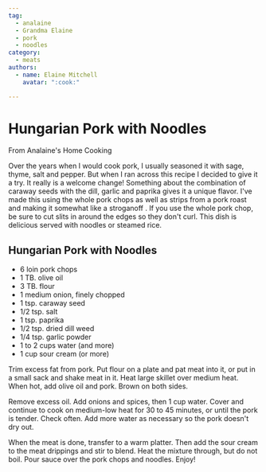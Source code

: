 ```yaml
---
tag:
  - analaine
  - Grandma Elaine
  - pork
  - noodles
category:
  - meats
authors:
  - name: Elaine Mitchell
    avatar: ":cook:"

---
```


# Hungarian Pork with Noodles
From Analaine's Home Cooking

Over the years when I would cook pork, I usually seasoned it with sage, thyme, salt and pepper.
But when I ran across this recipe I decided to give it a try. It really is a welcome change!
Something about the combination of caraway seeds with the dill, garlic and paprika gives it a
unique flavor.
I've made this using the whole pork chops as well as strips from a pork roast and making it
somewhat like a stroganoff .
If you use the whole pork chop, be sure to cut slits in around the edges so they don't curl. This
dish is delicious served with noodles or steamed rice.

## Hungarian Pork with Noodles
* 6 loin pork chops
* 1 TB. olive oil
* 3 TB. flour
* 1 medium onion, finely chopped
* 1 tsp. caraway seed
* 1/2 tsp. salt
* 1 tsp. paprika
* 1/2 tsp. dried dill weed
* 1/4 tsp. garlic powder
* 1 to 2 cups water (and more)
* 1 cup sour cream (or more)

Trim excess fat from pork. Put flour on a plate and pat meat into it, or put in a small
sack and shake meat in it. Heat large skillet over medium heat. When hot, add olive oil and
pork. Brown on both sides.

Remove excess oil. Add onions and spices, then 1 cup water. Cover and continue to cook on
medium-low heat for 30 to 45 minutes, or until the pork is tender. Check often. Add more water
as necessary so the pork doesn't dry out.

When the meat is done, transfer to a warm platter. Then add the sour cream to the meat
drippings and stir to blend. Heat the mixture through, but do not boil. Pour sauce over the pork
chops and noodles. Enjoy!